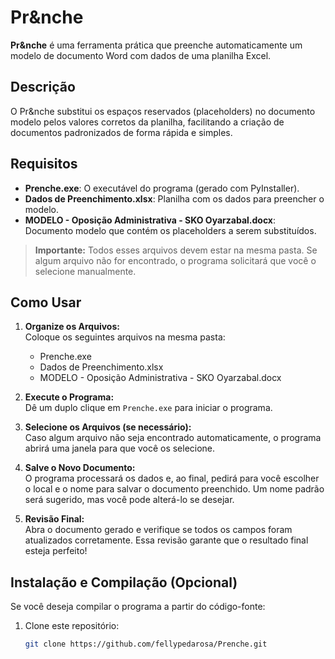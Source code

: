 # Pr&nche

**Pr&nche** é uma ferramenta prática que preenche automaticamente um modelo de documento Word com dados de uma planilha Excel.

## Descrição

O Pr&nche substitui os espaços reservados (placeholders) no documento modelo pelos valores corretos da planilha, facilitando a criação de documentos padronizados de forma rápida e simples.

## Requisitos

- **Prenche.exe**: O executável do programa (gerado com PyInstaller).
- **Dados de Preenchimento.xlsx**: Planilha com os dados para preencher o modelo.
- **MODELO - Oposição Administrativa - SKO Oyarzabal.docx**: Documento modelo que contém os placeholders a serem substituídos.

> **Importante:** Todos esses arquivos devem estar na mesma pasta. Se algum arquivo não for encontrado, o programa solicitará que você o selecione manualmente.

## Como Usar

1. **Organize os Arquivos:**  
   Coloque os seguintes arquivos na mesma pasta:
   - Prenche.exe
   - Dados de Preenchimento.xlsx
   - MODELO - Oposição Administrativa - SKO Oyarzabal.docx

2. **Execute o Programa:**  
   Dê um duplo clique em `Prenche.exe` para iniciar o programa.

3. **Selecione os Arquivos (se necessário):**  
   Caso algum arquivo não seja encontrado automaticamente, o programa abrirá uma janela para que você os selecione.

4. **Salve o Novo Documento:**  
   O programa processará os dados e, ao final, pedirá para você escolher o local e o nome para salvar o documento preenchido. Um nome padrão será sugerido, mas você pode alterá-lo se desejar.

5. **Revisão Final:**  
   Abra o documento gerado e verifique se todos os campos foram atualizados corretamente. Essa revisão garante que o resultado final esteja perfeito!

## Instalação e Compilação (Opcional)

Se você deseja compilar o programa a partir do código-fonte:

1. Clone este repositório:
   ```bash
   git clone https://github.com/fellypedarosa/Prenche.git
